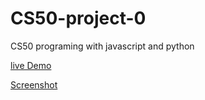 # CS50-project-0
CS50 programing with javascript and python

[live Demo](https://main--comforting-belekoy-93c103.netlify.app/)

[Screenshot](screenshot.png)
